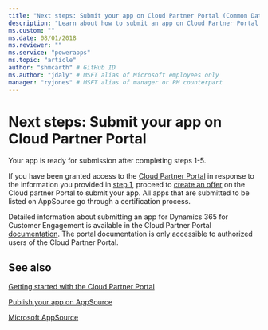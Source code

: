 ```yaml
---
title: "Next steps: Submit your app on Cloud Partner Portal (Common Data Service for Apps) | Microsoft Docs" # Intent and product brand in a unique string of 43-59 chars including spaces
description: "Learn about how to submit an app on Cloud Partner Portal to be listed on AppSource." # 115-145 characters including spaces. This abstract displays in the search result.
ms.custom: ""
ms.date: 08/01/2018
ms.reviewer: ""
ms.service: "powerapps"
ms.topic: "article"
author: "shmcarth" # GitHub ID
ms.author: "jdaly" # MSFT alias of Microsoft employees only
manager: "ryjones" # MSFT alias of manager or PM counterpart
---
```

# Next steps: Submit your app on Cloud Partner Portal

Your app is ready for submission after completing steps 1-5. 

If you have been granted access to the [Cloud Partner Portal](https://cloudpartner.azure.com) in response to the information you provided in [step 1](fill-app-submission-form-appsource.md), proceed to [create an offer](https://cloudpartner.azure.com/#new/microsoft-crm/form/offerSettings) on the Cloud partner Portal to submit your app. All apps that are submitted to be listed on AppSource go through a certification process. 

Detailed information about submitting an app for Dynamics 365 for Customer Engagement is available in the Cloud Partner Portal [documentation](https://cloudpartner.azure.com/#documentation/crm-create-offer). The portal documentation is only accessible to authorized users of the Cloud Partner Portal.

## See also

[Getting started with the Cloud Partner Portal](https://cloudpartner.azure.com/#documentation/getting-started-with-the-cloud-partner-portal)

[Publish your app on AppSource](publish-app-appsource.md)

[Microsoft AppSource](https://appsource.microsoft.com)
